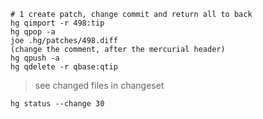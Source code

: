 ```
# 1 create patch, change commit and return all to back
hg qimport -r 498:tip
hg qpop -a
joe .hg/patches/498.diff
(change the comment, after the mercurial header)
hg qpush -a
hg qdelete -r qbase:qtip
```

> see changed files in changeset

```
hg status --change 30
```
